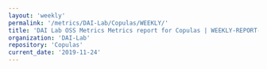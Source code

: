 ```yaml
---
layout: 'weekly'
permalink: '/metrics/DAI-Lab/Copulas/WEEKLY/'
title: 'DAI Lab OSS Metrics Metrics report for Copulas | WEEKLY-REPORT-2019-11-24'
organization: 'DAI-Lab'
repository: 'Copulas'
current_date: '2019-11-24'
---
```

